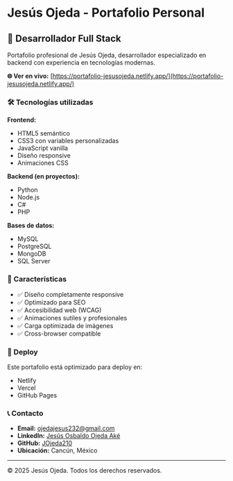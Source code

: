 # Jesús Ojeda - Portafolio Personal

## 🚀 Desarrollador Full Stack

Portafolio profesional de Jesús Ojeda, desarrollador especializado en backend con experiencia en tecnologías modernas.

**🌐 Ver en vivo:** [https://portafolio-jesusojeda.netlify.app/](https://portafolio-jesusojeda.netlify.app/)

### 🛠️ Tecnologías utilizadas

**Frontend:**
- HTML5 semántico
- CSS3 con variables personalizadas
- JavaScript vanilla
- Diseño responsive
- Animaciones CSS

**Backend (en proyectos):**
- Python
- Node.js
- C#
- PHP

**Bases de datos:**
- MySQL
- PostgreSQL
- MongoDB
- SQL Server

### 📱 Características

- ✅ Diseño completamente responsive
- ✅ Optimizado para SEO
- ✅ Accesibilidad web (WCAG)
- ✅ Animaciones sutiles y profesionales
- ✅ Carga optimizada de imágenes
- ✅ Cross-browser compatible

### 🚀 Deploy

Este portafolio está optimizado para deploy en:
- Netlify
- Vercel
- GitHub Pages

### 📞 Contacto

- **Email:** ojedajesus232@gmail.com
- **LinkedIn:** [Jesús Osbaldo Ojeda Aké](https://www.linkedin.com/in/jes%C3%BAs-osbaldo-ojeda-ak%C3%A9-469731353/)
- **GitHub:** [JOjeda210](https://github.com/JOjeda210)
- **Ubicación:** Cancún, México

---

© 2025 Jesús Ojeda. Todos los derechos reservados.
